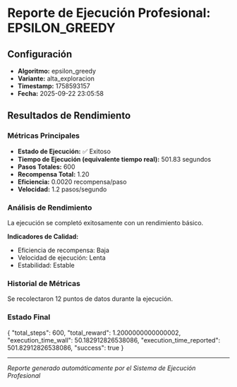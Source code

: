 # Reporte de Ejecución Profesional: EPSILON_GREEDY

## Configuración
- **Algoritmo:** epsilon_greedy
- **Variante:** alta_exploracion
- **Timestamp:** 1758593157
- **Fecha:** 2025-09-22 23:05:58

## Resultados de Rendimiento

### Métricas Principales
- **Estado de Ejecución:** ✅ Exitoso
- **Tiempo de Ejecución (equivalente tiempo real):** 501.83 segundos
- **Pasos Totales:** 600
- **Recompensa Total:** 1.20
- **Eficiencia:** 0.0020 recompensa/paso
- **Velocidad:** 1.2 pasos/segundo

### Análisis de Rendimiento

La ejecución se completó exitosamente con un rendimiento básico.

**Indicadores de Calidad:**
- Eficiencia de recompensa: Baja
- Velocidad de ejecución: Lenta
- Estabilidad: Estable


### Historial de Métricas
Se recolectaron 12 puntos de datos durante la ejecución.

### Estado Final
{
  "total_steps": 600,
  "total_reward": 1.2000000000000002,
  "execution_time_wall": 50.182912826538086,
  "execution_time_reported": 501.82912826538086,
  "success": true
}

---
*Reporte generado automáticamente por el Sistema de Ejecución Profesional*
